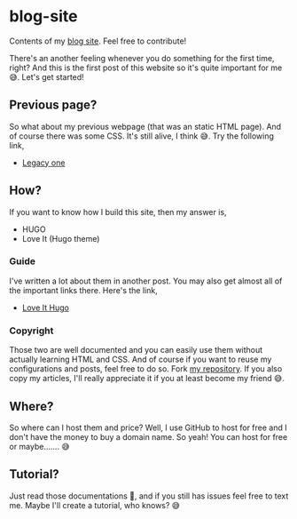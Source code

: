# blog-site
Contents of my [blog site](https://sharafat.pages.dev/). Feel free to contribute!

There's an another feeling whenever you do something for the first time, right? And this is the first post of this website so it's quite important for me 😅.
Let's get started!

## Previous page?
So what about my previous webpage (that was an static HTML page). And of course there was some CSS. It's still alive, I think 😅. Try the following link,
- [Legacy one](https://sharafatkarim.github.io/legacy-site/)

## How?
If you want to know how I build this site, then my answer is,
- HUGO
- Love It (Hugo theme)

### Guide
I've written a lot about them in another post. You may also get almost all of the important links there. Here's the link,
- [Love It Hugo](https://sharafatkarim.github.io/love-it-hugo/)

### Copyright
Those two are well documented and you can easily use them without actually learning HTML and CSS. And of course if you want to reuse my configurations and posts, feel free to do so. Fork [my repository](https://github.com/SharafatKarim/SharafatKarim.github.io). If you also copy my articles, I'll really appreciate it if you at least become my friend 😅.

## Where?
So where can I host them and price? Well, I use GitHub to host for free and I don't have the money to buy a domain name. So yeah! You can host for free or maybe....... 😅

## Tutorial?
Just read those documentations 🧐, and if you still has issues feel free to text me. Maybe I'll create a tutorial, who knows? 😅